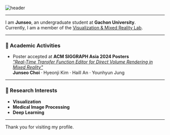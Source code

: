 ![header](https://capsule-render.vercel.app/api?type=cylinder&color=gradient&height=100&section=header&text=👋Welcome%20Junseo%20Github👋&fontSize=50&animation=fadeIn)

---
I am **Junseo**, an undergraduate student at **Gachon University**.  
Currently, I am a member of the [Visualization & Mixed Reality Lab](https://github.com/Gachon-VisualizationandMixedRealityLab).

---

### 📑 Academic Activities
- Poster accepted at **ACM SIGGRAPH Asia 2024 Posters**  
  *["Real-Time Transfer Function Editor for Direct Volume Rendering in Mixed Reality"](https://dl.acm.org/doi/full/10.1145/3681756.3697953)*  
  **Junseo Choi** · Hyeonji Kim · Haill An · Younhyun Jung  
---

### 🔬 Research Interests
- **Visualization**  
- **Medical Image Processing**  
- **Deep Learning**

---

Thank you for visiting my profile.
